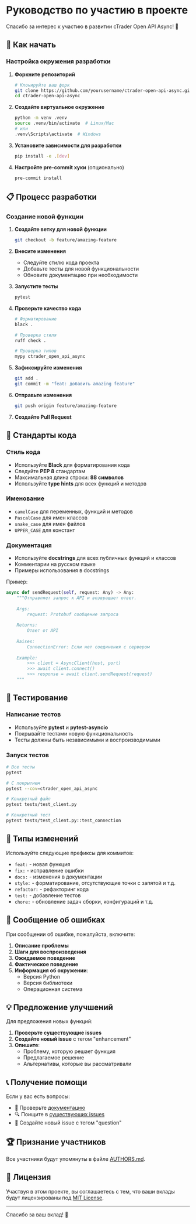# Руководство по участию в проекте

Спасибо за интерес к участию в развитии cTrader Open API Async! 🎉

## 🚀 Как начать

### Настройка окружения разработки

1. **Форкните репозиторий**
   ```bash
   # Клонируйте ваш форк
   git clone https://github.com/yourusername/ctrader-open-api-async.git
   cd ctrader-open-api-async
   ```

2. **Создайте виртуальное окружение**
   ```bash
   python -m venv .venv
   source .venv/bin/activate  # Linux/Mac
   # или
   .venv\Scripts\activate  # Windows
   ```

3. **Установите зависимости для разработки**
   ```bash
   pip install -e .[dev]
   ```

4. **Настройте pre-commit хуки** (опционально)
   ```bash
   pre-commit install
   ```

## 📋 Процесс разработки

### Создание новой функции

1. **Создайте ветку для новой функции**
   ```bash
   git checkout -b feature/amazing-feature
   ```

2. **Внесите изменения**
   - Следуйте стилю кода проекта
   - Добавьте тесты для новой функциональности
   - Обновите документацию при необходимости

3. **Запустите тесты**
   ```bash
   pytest
   ```

4. **Проверьте качество кода**
   ```bash
   # Форматирование
   black .
   
   # Проверка стиля
   ruff check .
   
   # Проверка типов
   mypy ctrader_open_api_async
   ```

5. **Зафиксируйте изменения**
   ```bash
   git add .
   git commit -m "feat: добавить amazing feature"
   ```

6. **Отправьте изменения**
   ```bash
   git push origin feature/amazing-feature
   ```

7. **Создайте Pull Request**

## 🎯 Стандарты кода

### Стиль кода
- Используйте **Black** для форматирования кода
- Следуйте **PEP 8** стандартам
- Максимальная длина строки: **88 символов**
- Используйте **type hints** для всех функций и методов

### Именование
- `camelCase` для переменных, функций и методов
- `PascalCase` для имен классов
- `snake_case` для имен файлов
- `UPPER_CASE` для констант

### Документация
- Используйте **docstrings** для всех публичных функций и классов
- Комментарии на русском языке
- Примеры использования в docstrings

Пример:
```python
async def sendRequest(self, request: Any) -> Any:
    """Отправляет запрос к API и возвращает ответ.
    
    Args:
        request: Protobuf сообщение запроса
        
    Returns:
        Ответ от API
        
    Raises:
        ConnectionError: Если нет соединения с сервером
        
    Example:
        >>> client = AsyncClient(host, port)
        >>> await client.connect()
        >>> response = await client.sendRequest(request)
    """
```

## 🧪 Тестирование

### Написание тестов
- Используйте **pytest** и **pytest-asyncio**
- Покрывайте тестами новую функциональность
- Тесты должны быть независимыми и воспроизводимыми

### Запуск тестов
```bash
# Все тесты
pytest

# С покрытием
pytest --cov=ctrader_open_api_async

# Конкретный файл
pytest tests/test_client.py

# Конкретный тест
pytest tests/test_client.py::test_connection
```

## 📝 Типы изменений

Используйте следующие префиксы для коммитов:

- `feat:` - новая функция
- `fix:` - исправление ошибки
- `docs:` - изменения в документации
- `style:` - форматирование, отсутствующие точки с запятой и т.д.
- `refactor:` - рефакторинг кода
- `test:` - добавление тестов
- `chore:` - обновление задач сборки, конфигураций и т.д.

## 🐛 Сообщение об ошибках

При сообщении об ошибке, пожалуйста, включите:

1. **Описание проблемы**
2. **Шаги для воспроизведения**
3. **Ожидаемое поведение**
4. **Фактическое поведение**
5. **Информация об окружении**:
   - Версия Python
   - Версия библиотеки
   - Операционная система

## 💡 Предложение улучшений

Для предложения новых функций:

1. **Проверьте существующие issues**
2. **Создайте новый issue** с тегом "enhancement"
3. **Опишите**:
   - Проблему, которую решает функция
   - Предлагаемое решение
   - Альтернативы, которые вы рассматривали

## 📞 Получение помощи

Если у вас есть вопросы:

- 📖 Проверьте [документацию](README.md)
- 🔍 Поищите в [существующих issues](https://github.com/yourusername/ctrader-open-api-async/issues)
- 💬 Создайте новый issue с тегом "question"

## 🏆 Признание участников

Все участники будут упомянуты в файле [AUTHORS.md](AUTHORS.md).

## 📄 Лицензия

Участвуя в этом проекте, вы соглашаетесь с тем, что ваши вклады будут лицензированы под [MIT License](LICENSE).

---

Спасибо за ваш вклад! 🙏 